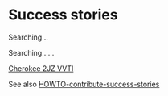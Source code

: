 # Success stories 

Searching...

Searching......

[Cherokee 2JZ VVTI](https://rusefi.com/forum/viewtopic.php?f=3&t=1832)


See also [HOWTO-contribute-success-stories](HOWTO-contribute-success-stories)